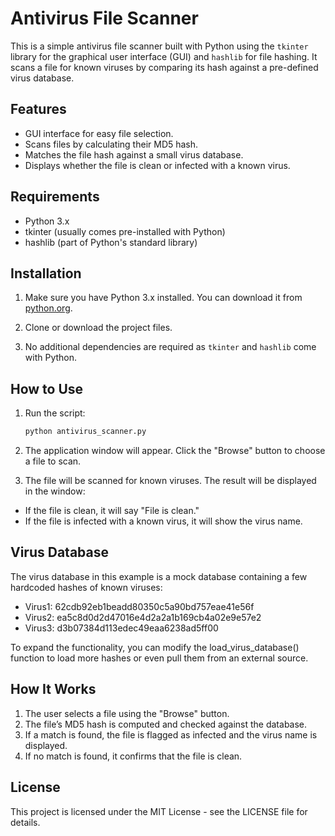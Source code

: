 # Antivirus File Scanner

This is a simple antivirus file scanner built with Python using the `tkinter` library for the graphical user interface (GUI) and `hashlib` for file hashing. It scans a file for known viruses by comparing its hash against a pre-defined virus database.

## Features
- GUI interface for easy file selection.
- Scans files by calculating their MD5 hash.
- Matches the file hash against a small virus database.
- Displays whether the file is clean or infected with a known virus.

## Requirements
- Python 3.x
- tkinter (usually comes pre-installed with Python)
- hashlib (part of Python's standard library)

## Installation

1. Make sure you have Python 3.x installed. You can download it from [python.org](https://www.python.org/downloads/).
   
2. Clone or download the project files.

3. No additional dependencies are required as `tkinter` and `hashlib` come with Python.

## How to Use

1. Run the script:  
   ```bash
   python antivirus_scanner.py
   ```
2. The application window will appear. Click the "Browse" button to choose a file to scan.

3. The file will be scanned for known viruses. The result will be displayed in the window:
 - If the file is clean, it will say "File is clean."
 - If the file is infected with a known virus, it will show the virus name.

## Virus Database

The virus database in this example is a mock database containing a few hardcoded hashes of known viruses:
- Virus1: 62cdb92eb1beadd80350c5a90bd757eae41e56f
- Virus2: ea5c8d0d2d47016e4d2a2a1b169cb4a02e9e57e2
- Virus3: d3b07384d113edec49eaa6238ad5ff00

To expand the functionality, you can modify the load_virus_database() function to load more hashes or even pull them from an external source.

## How It Works

1. The user selects a file using the "Browse" button.
2. The file’s MD5 hash is computed and checked against the database.
3. If a match is found, the file is flagged as infected and the virus name is displayed.
4. If no match is found, it confirms that the file is clean.

## License

This project is licensed under the MIT License - see the LICENSE file for details.
